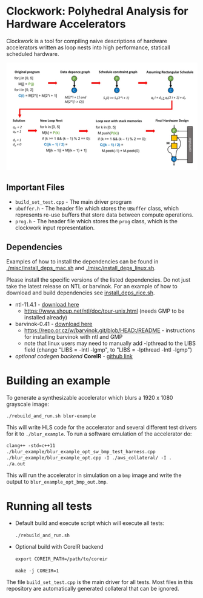 # Clockwork: Polyhedral Analysis for Hardware Accelerators

Clockwork is a tool for compiling naive descriptions of hardware accelerators written as loop nests into high performance, staticall scheduled hardware.

![](./pictures/polyhedral_scheduling_figure_2.jpg)

## Important Files
* `build_set_test.cpp` - The main driver program
* `ubuffer.h` - The header file which stores the `UBuffer` class, which represents re-use buffers that store data between compute operations.
* `prog.h` - The header file which stores the `prog` class, which is the clockwork input representation.

## Dependencies

Examples of how to install the dependencies can be found in [./misc/install\_deps\_mac.sh](./misc/install_deps_mac.sh) and [./misc/install\_deps\_linux.sh](./misc/install\_deps\_linux.sh).

Please install the specific versions of the listed dependencies. Do
not just take the latest release on NTL or barvinok. For an example of how to download and build dependencies see [install\_deps\_rice.sh](./install_deps_rice.sh).

* ntl-11.4.1 - [download here](https://shoup.net/ntl/download.html) 
    * https://www.shoup.net/ntl/doc/tour-unix.html (needs GMP to be installed already)
* barvinok-0.41 - [download here](http://barvinok.gforge.inria.fr/)
   * https://repo.or.cz/w/barvinok.git/blob/HEAD:/README - instructions for installing barvinok with ntl and GMP
   * note that linux users may need to manually add -lpthread to the LIBS field (change "LIBS = -lntl -lgmp", to "LIBS = -lpthread -lntl -lgmp")
* *optional codegen backend* **CoreIR** - [github link](https://github.com/rdaly525/coreir.git)

# Building an example 

To generate a synthesizable accelerator which blurs a 1920 x 1080 grayscale image:

    ./rebuild_and_run.sh blur-example

This will write HLS code for the accelerator and several different test drivers for it to `./blur_example`. To run a software emulation of the accelerator do:

    clang++ -std=c++11 ./blur_example/blur_example_opt_sw_bmp_test_harness.cpp ./blur_example/blur_example_opt.cpp -I ./aws_collateral/ -I .
    ./a.out

This will run the accelerator in simulation on a `bmp` image and write the output to `blur_example_opt_bmp_out.bmp`.

# Running all tests

* Default build and execute script which will execute all tests:

    `./rebuild_and_run.sh`

* Optional build with CoreIR backend

    `export COREIR_PATH=/path/to/coreir`
    
    `make -j COREIR=1`

The file `build_set_test.cpp` is the main driver for all tests.
Most files in this repository are automatically generated collateral
that can be ignored.

